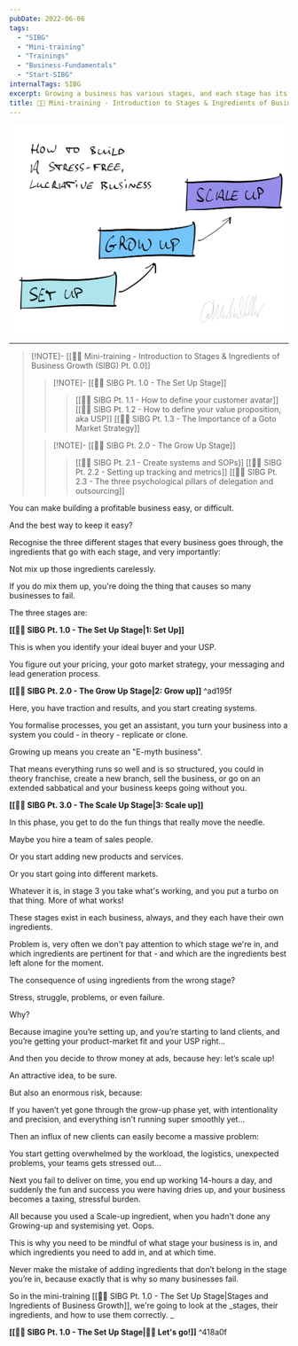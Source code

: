 ```yaml
---
pubDate: 2022-06-06
tags:
  - "SIBG"
  - "Mini-training"
  - "Trainings"
  - "Business-Fundamentals"
  - "Start-SIBG"
internalTags: SIBG
excerpt: Growing a business has various stages, and each stage has its own ingredients. You prevent problems and failure by making sure you choose the right ingredients at the right time, and this mini-training tells you how.
title: 👨‍🎓 Mini-training - Introduction to Stages & Ingredients of Business Growth (SIBG) Pt. 0.0
---
```


![](Media/SalesFlowCoach.app_How-to-build-a-stress-free-profitable-business_MartinStellar.jpg)

---
 > [!NOTE]- [[👨‍🎓 Mini-training - Introduction to Stages & Ingredients of Business Growth (SIBG) Pt. 0.0]]
 >> [!NOTE]- [[👨‍🎓 SIBG Pt. 1.0 - The Set Up Stage]]
>>> [[👨‍🎓 SIBG Pt. 1.1 - How to define your customer avatar]]
>>>[[👨‍🎓 SIBG Pt. 1.2 - How to define your value proposition, aka USP]]
>>>[[👨‍🎓 SIBG Pt. 1.3 - The Importance of a Goto Market Strategy]]
>
>> [!NOTE]- [[👨‍🎓 SIBG Pt. 2.0 - The Grow Up Stage]]
>>> [[👨‍🎓 SIBG Pt. 2.1 - Create systems and SOPs]]
>>> [[👨‍🎓 SIBG Pt. 2.2 - Setting up tracking and metrics]]
>>> [[👨‍🎓 SIBG Pt. 2.3 - The three psychological pillars of delegation and outsourcing]]

You can make building a profitable business easy, or difficult.

And the best way to keep it easy?

Recognise the three different stages that every business goes through, the ingredients that go with each stage, and very importantly: 

Not mix up those ingredients carelessly.

If you do mix them up, you're doing the thing that causes so many businesses to fail.

The three stages are:

**[[👨‍🎓 SIBG Pt. 1.0 - The Set Up Stage|1: Set Up]]**

This is when you identify your ideal buyer and your USP.

You figure out your pricing, your goto market strategy, your messaging and lead generation process.

**[[👨‍🎓 SIBG Pt. 2.0 - The Grow Up Stage|2: Grow up]]** ^ad195f

Here, you have traction and results, and you start creating systems.

You formalise processes, you get an assistant, you turn your business into a system you could - in theory - replicate or clone.

Growing up means you create an "E-myth business".

That means everything runs so well and is so structured, you could in theory franchise, create a new branch, sell the business, or go on an extended sabbatical and your business keeps going without you.

**[[👨‍🎓 SIBG Pt. 3.0 - The Scale Up Stage|3: Scale up]]**

In this phase, you get to do the fun things that really move the needle.

Maybe you hire a team of sales people.

Or you start adding new products and services.

Or you start going into different markets.

Whatever it is, in stage 3 you take what's working, and you put a turbo on that thing. More of what works!

These stages exist in each business, always, and they each have their own ingredients.

Problem is, very often we don't pay attention to which stage we're in, and which ingredients are pertinent for that - and which are the ingredients best left alone for the moment.

The consequence of using ingredients from the wrong stage?

Stress, struggle, problems, or even failure.

Why?

Because imagine you’re setting up, and you’re starting to land clients, and you’re getting your product-market fit and your USP right…

And then you decide to throw money at ads, because hey: let’s scale up!

An attractive idea, to be sure.

But also an enormous risk, because:

If you haven’t yet gone through the grow-up phase yet, with intentionality and precision, and everything isn't running super smoothly yet...

Then an influx of new clients can easily become a massive problem:

You start getting overwhelmed by the workload, the logistics, unexpected problems, your teams gets stressed out...

Next you fail to deliver on time, you end up working 14-hours a day, and suddenly the fun and success you were having dries up, and your business becomes a taxing, stressful burden.

All because you used a Scale-up ingredient, when you hadn't done any Growing-up and systemising yet. Oops.

This is why you need to be mindful of what stage your business is in, and which ingredients you need to add in, and at which time.

Never make the mistake of adding ingredients that don’t belong in the stage you’re in, because exactly that is why so many businesses fail.

So in the mini-training [[👨‍🎓 SIBG Pt. 1.0 - The Set Up Stage|Stages and Ingredients of Business Growth]], we're going to look at the _stages, their ingredients, and how to use them correctly. _

**[[👨‍🎓 SIBG Pt. 1.0 - The Set Up Stage|🧑‍🎓 Let's go!]]** ^418a0f

<br />


